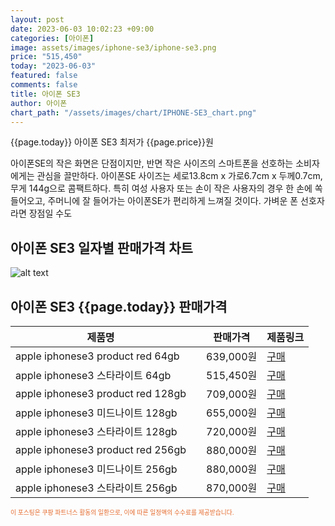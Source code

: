 ```yaml
---
layout: post
date: 2023-06-03 10:02:23 +09:00
categories: [아이폰]
image: assets/images/iphone-se3/iphone-se3.png
price: "515,450"
today: "2023-06-03"
featured: false
comments: false
title: 아이폰 SE3
author: 아이폰
chart_path: "/assets/images/chart/IPHONE-SE3_chart.png"
---
```


{{page.today}} 아이폰 SE3 최저가 {{page.price}}원

아이폰SE의 작은 화면은 단점이지만, 반면 작은 사이즈의 스마트폰을 선호하는 소비자에게는 관심을 끌만하다.
아이폰SE 사이즈는 세로13.8cm x 가로6.7cm x 두께0.7cm, 무게 144g으로 콤팩트하다. 
특히 여성 사용자 또는 손이 작은 사용자의 경우 한 손에 쏙 들어오고, 주머니에 잘 들어가는 아이폰SE가 편리하게 느껴질 것이다.
가벼운 폰 선호자라면 장점일 수도

## 아이폰 SE3 일자별 판매가격 차트
![alt text]({{page.chart_path}} "아이폰 SE3 판매가격 차트")

## 아이폰 SE3 {{page.today}} 판매가격
<main>
<table id="rwd-table-large">
  <thead>
    <tr>
      <th>제품명</th>
      <th></th>
      <th>판매가격</th>
      <th>제품링크</th>
    </tr>
  </thead>
  <tbody><tr>
        <td>apple iphonese3 product red 64gb </td>
        <td></td>
        <td>639,000원</td>
        <td><a href='https://link.coupang.com/a/SOZrL' target='_blank'>구매</a></td>
        </tr><tr>
        <td>apple iphonese3 스타라이트 64gb </td>
        <td></td>
        <td>515,450원</td>
        <td><a href='https://link.coupang.com/a/SOZuC' target='_blank'>구매</a></td>
        </tr><tr>
        <td>apple iphonese3 product red 128gb </td>
        <td></td>
        <td>709,000원</td>
        <td><a href='https://link.coupang.com/a/SOZx2' target='_blank'>구매</a></td>
        </tr><tr>
        <td>apple iphonese3 미드나이트 128gb </td>
        <td></td>
        <td>655,000원</td>
        <td><a href='https://link.coupang.com/a/SOZBl' target='_blank'>구매</a></td>
        </tr><tr>
        <td>apple iphonese3 스타라이트 128gb </td>
        <td></td>
        <td>720,000원</td>
        <td><a href='https://link.coupang.com/a/SOZJU' target='_blank'>구매</a></td>
        </tr><tr>
        <td>apple iphonese3 product red 256gb </td>
        <td></td>
        <td>880,000원</td>
        <td><a href='https://link.coupang.com/a/SOZL6' target='_blank'>구매</a></td>
        </tr><tr>
        <td>apple iphonese3 미드나이트 256gb </td>
        <td></td>
        <td>880,000원</td>
        <td><a href='https://link.coupang.com/a/SOZOg' target='_blank'>구매</a></td>
        </tr><tr>
        <td>apple iphonese3 스타라이트 256gb </td>
        <td></td>
        <td>870,000원</td>
        <td><a href='https://link.coupang.com/a/SOZPV' target='_blank'>구매</a></td>
        </tr></tbody>
</table>

</main>
<div style="color:#e56a2c;font-size: 0.7em;" >
이 포스팅은 쿠팡 파트너스 활동의 일환으로, 이에 따른 일정액의 수수료를 제공받습니다.
</div>
